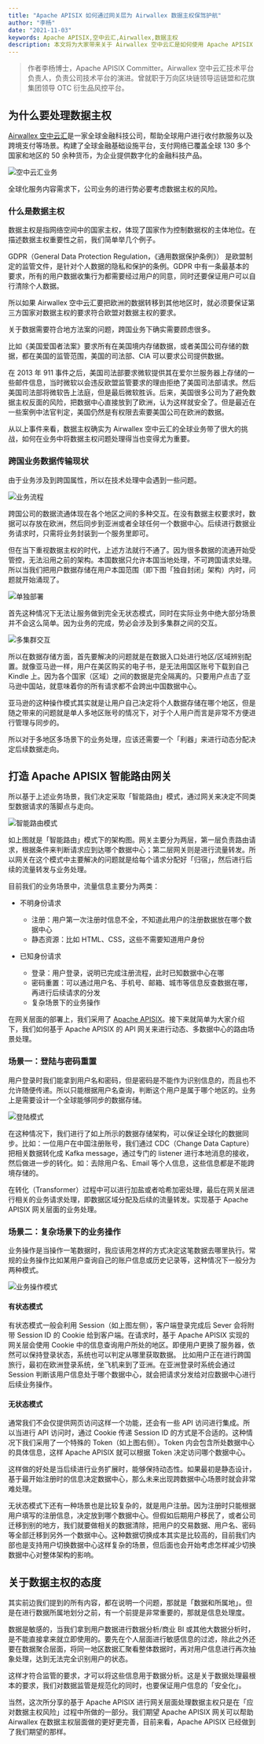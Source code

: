 ```yaml
---
title: "Apache APISIX 如何通过网关层为 Airwallex 数据主权保驾护航"
author: "李杨"
date: "2021-11-03"
keywords: Apache APISIX,空中云汇,Airwallex,数据主权
description: 本文将为大家带来关于 Airwallex 空中云汇是如何使用 Apache APISIX 进行网关层部署来加固数据主权方面的建设。
---
```


> 作者李杨博士，Apache APISIX Committer。Airwallex 空中云汇技术平台负责人，负责公司技术平台的演进。曾就职于万向区块链领导运链盟和花旗集团领导 OTC 衍生品风控平台。

## 为什么要处理数据主权

[Airwallex 空中云汇](https://www.airwallex.com/cn)是一家全球金融科技公司，帮助全球用户进行收付款服务以及跨境支付等场景。构建了全球金融基础设施平台，支付网络已覆盖全球 130 多个国家和地区的 50 余种货币，为企业提供数字化的金融科技产品。

![空中云汇业务](https://static.apiseven.com/202108/1635907812263-929d9f89-2bee-403e-9641-2e18b077e1b3.png)

全球化服务内容需求下，公司业务的进行势必要考虑数据主权的风险。

### 什么是数据主权

数据主权是指网络空间中的国家主权，体现了国家作为控制数据权的主体地位。在描述数据主权重要性之前，我们简单举几个例子。

GDPR（General Data Protection Regulation，《通用数据保护条例》） 是欧盟制定的监管文件，是针对个人数据的隐私和保护的条例。GDPR 中有一条最基本的要求，所有的用户数据收集行为都需要经过用户的同意，同时还要保证用户可以自行清除个人数据。

所以如果 Airwallex 空中云汇要把欧洲的数据转移到其他地区时，就必须要保证第三方国家对数据主权的要求符合欧盟对数据主权的要求。

关于数据需要符合地方法案的问题，跨国业务下确实需要顾虑很多。

比如《美国爱国者法案》要求所有在美国境内存储数据，或者美国公司存储的数据，都在美国的监管范围，美国的司法部、CIA 可以要求公司提供数据。

在 2013 年 911 事件之后，美国司法部要求微软提供其在爱尔兰服务器上存储的一些邮件信息，当时微软以会违反欧盟监管要求的理由拒绝了美国司法部请求。然后美国司法部将微软告上法庭，但是最后微软胜诉。后来，美国很多公司为了避免数据主权反面的风险，把数据中心直接放到了欧洲，认为这样就安全了。但是最近在一些案例中法官判定，美国仍然是有权限去索要美国公司在欧洲的数据。

从以上事件来看，数据主权确实为 Airwallex 空中云汇的全球业务带了很大的挑战，如何在业务中将数据主权问题处理得当也变得尤为重要。

### 跨国业务数据传输现状

由于业务涉及到跨国属性，所以在技术处理中会遇到一些问题。

![业务流程](https://static.apiseven.com/202108/1635907812252-3d427136-b986-4ac5-a853-d9bbbb4439d3.png)

跨国公司的数据流通体现在各个地区之间的多种交互。在没有数据主权要求时，数据可以存放在欧洲，然后同步到亚洲或者全球任何一个数据中心。后续进行数据业务请求时，只需将业务封装到一个服务里即可。

但在当下重视数据主权的时代，上述方法就行不通了。因为很多数据的流通开始受管控，无法沿用之前的架构。本国数据只允许本国当地处理，不可跨国请求处理。所以当我们把用户数据存储在用户本国范围（即下图「独自封闭」架构）内时，问题就开始涌现了。

![单独部署](https://static.apiseven.com/202108/1635907812255-73d11508-d9ec-4ac6-b0a0-5913a1acb2c8.png)

首先这种情况下无法让服务做到完全无状态模式，同时在实际业务中绝大部分场景并不会这么简单。因为业务的完成，势必会涉及到多集群之间的交互。

![多集群交互](https://static.apiseven.com/202108/1635907812257-962b1247-f5ca-448f-904d-fd47c3ea4586.png)

所以在数据存储方面，首先要解决的问题就是在数据入口处进行地区/区域辨别配置。就像亚马逊一样，用户在美区购买的电子书，是无法用国区账号下载到自己 Kindle 上。因为各个国家（区域）之间的数据是完全隔离的。只要用户点击了亚马逊中国站，就意味着你的所有请求都不会跨出中国数据中心。

亚马逊的这种操作模式其实就是让用户自己决定将个人数据存储在哪个地区，但是随之带来的问题就是单人多地区账号的情况下，对于个人用户而言是非常不方便进行管理与同步的。

所以对于多地区多场景下的业务处理，应该还需要一个「利器」来进行动态分配决定后续数据走向。

## 打造 Apache APISIX 智能路由网关

所以基于上述业务场景，我们决定采取「智能路由」模式，通过网关来决定不同类型数据请求的落脚点与走向。

![智能路由模式](https://static.apiseven.com/202108/1635907812259-59637175-4beb-4e1e-a813-bb7c40a5acf9.png)

如上图就是「智能路由」模式下的架构图。网关主要分为两层，第一层负责路由请求，根据条件来判断请求应到达哪个数据中心；第二层网关则是进行流量转发。所以网关在这个模式中主要解决的问题就是给每个请求分配好「归宿」，然后进行后续的流量转发与业务处理。

目前我们的业务场景中，流量信息主要分为两类：

- 不明身份请求 
  - 注册：用户第一次注册时信息不全，不知道此用户的注册数据放在哪个数据中心
  - 静态资源：比如 HTML、CSS，这些不需要知道用户身份

- 已知身份请求 
  - 登录：用户登录，说明已完成注册流程，此时已知数据中心在哪
  - 密码重置：可以通过用户名、手机号、邮箱、城市等信息反查数据在哪，再进行后续请求的分发
  - 复杂场景下的业务操作

在网关层面的部署上，我们采用了 [Apache APISIX](https://github.com/apache/apisix)。接下来就简单为大家介绍下，我们如何基于 Apache APISIX 的 API 网关来进行动态、多数据中心的路由场景处理。

### 场景一：登陆与密码重置

用户登录时我们能拿到用户名和密码，但是密码是不能作为识别信息的，而且也不允许随便传递。所以只能根据用户名查询，判断这个用户是属于哪个地区的。业务上是需要设计一个全球能够同步的数据存储。

![登陆模式](https://static.apiseven.com/202108/1635907812260-69fbda9e-56cc-443d-8ea7-a1f10dba041e.png)

在这种情况下，我们进行了如上所示的数据存储架构，可以保证全球化的数据同步。比如：一位用户在中国注册账号，我们通过 CDC（Change Data Capture） 把相关数据转化成 Kafka message，通过专门的 listener 进行本地消息的接收，然后做进一步的转化。如：去除用户名、Email 等个人信息，这些信息都是不能跨境存储的。

在转化（Transformer）过程中可以进行加盐或者哈希加密处理，最后在网关层进行相关的业务请求处理，即数据区域分配及后续的流量转发。实现基于 Apache APISIX 网关层面的业务处理。

### 场景二：复杂场景下的业务操作

业务操作是当操作一笔数据时，我应该用怎样的方式决定这笔数据去哪里执行。常规的业务操作比如某用户查询自己的账户信息或历史记录等，这种情况下一般分为两种模式。

![业务操作模式](https://static.apiseven.com/202108/1635907812247-123eca67-5039-487c-9d02-f3881e16c411.png)

#### 有状态模式

有状态模式一般会利用 Session（如上图左侧），客户端登录完成后 Sever 会将附带 Session ID 的 Cookie 给到客户端。在请求时，基于 Apache APISIX 实现的网关层会使用 Cookie 中的信息查询用户所处的地区。即便用户更换了服务器，依然可以保持登录状态，系统也可以判定从哪里获取数据。
比如用户正在进行跨国旅行，最初在欧洲登录系统，坐飞机来到了亚洲。在亚洲登录时系统会通过 Session 判断该用户信息处于哪个数据中心，就会把请求分发给对应数据中心进行后续业务操作。

#### 无状态模式

通常我们不会仅提供网页访问这样一个功能，还会有一些 API 访问进行集成。所以当进行 API 访问时，通过 Cookie 传递 Session ID 的方式是不合适的。这种情况下我们采用了一个特殊的 Token（如上图右侧）。Token 内会包含所处数据中心的具体信息，这样 Apache APISIX 就可以根据 Token 决定访问哪个数据中心。

这样做的好处是当后续进行业务扩展时，能够保持动态性。如果最初是静态设计，基于最开始注册时的信息决定数据中心，那么未来出现跨数据中心场景时就会非常难处理。

无状态模式下还有一种场景也是比较复杂的，就是用户注册。因为注册时只能根据用户填写的注册信息，决定放到哪个数据中心。但假如后期用户移民了，或者公司迁移到别的地方，我们就要做相关的数据清除，把用户的交易数据、用户名、密码等全部迁移到另外一个数据中心。这种数据切换成本其实是比较高的，目前我们内部也是支持用户切换数据中心这样复杂的场景，但后面也会开始考虑怎样减少切换数据中心对整体架构的影响。

## 关于数据主权的态度

其实前边我们提到的所有内容，都在说明一个问题，那就是「数据和所属地」。但是在进行数据所属地划分之前，有一个前提是非常重要的，那就是信息处理度。

数据是敏感的，当我们拿到用户数据进行数据分析/商业 BI 或其他大数据分析时，是不能直接拿来就立即使用的。要先在个人层面进行敏感信息的过滤，除此之外还要在数据聚合层面，将同一地区数据汇聚看整体数据时，再对用户信息进行再次抽象处理，达到无法完全识别用户的状态。

这样才符合监管的要求，才可以将这些信息用于数据分析。这是关于数据处理最根本的要求，我们对数据监管是规范化的同时，也要保证用户信息的「安全化」。

当然，这次所分享的基于 Apache APISIX 进行网关层面处理数据主权只是在「应对数据主权风险」过程中所做的一部分。我们期望 Apache APISIX 网关可以帮助 Airwallex 在数据主权层面做的更好更完善，目前来看，Apache APISIX 已经做到了我们期望的那样。
